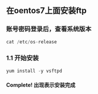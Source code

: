 ## 在oentos7上面安装ftp
### 账号密码登录后，查看系统版本
``` C
cat /etc/os-release
```
### 1.1 开始安装
``` C
yum install -y vsftpd
```
#### Complete! 出现表示安装完成
